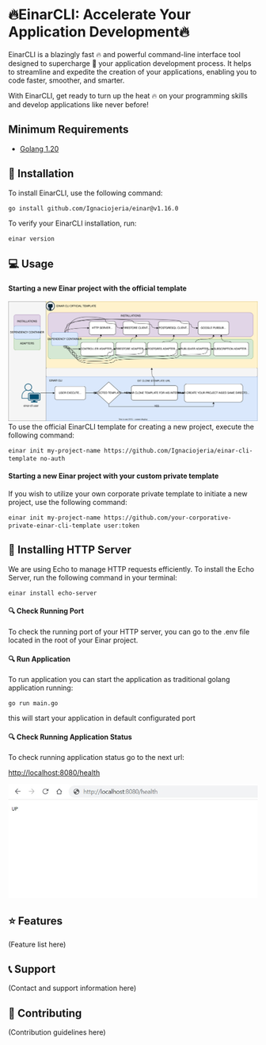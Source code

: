 # :fire:EinarCLI: Accelerate Your Application Development:fire:

EinarCLI is a blazingly fast :fire: and powerful command-line interface tool designed to supercharge :rocket: your application development process. It helps to streamline and expedite the creation of your applications, enabling you to code faster, smoother, and smarter.

With EinarCLI, get ready to turn up the heat :fire: on your programming skills and develop applications like never before!

## Minimum Requirements

- [Golang 1.20](https://golang.org/doc/install)

## 🔧 Installation
To install EinarCLI, use the following command:

    go install github.com/Ignaciojeria/einar@v1.16.0

To verify your EinarCLI installation, run:

    einar version

## :computer: Usage
#### Starting a new Einar project with the official template
![Diagram](ddd_sketching/einar.drawio.svg)
To use the official EinarCLI template for creating a new project, execute the following command:

    einar init my-project-name https://github.com/Ignaciojeria/einar-cli-template no-auth
    
#### Starting a new Einar project with your custom private template
If you wish to utilize your own corporate private template to initiate a new project, use the following command:

    einar init my-project-name https://github.com/your-corporative-private-einar-cli-template user:token

## 🔧 Installing HTTP Server
We are using Echo to manage HTTP requests efficiently. To install the Echo Server, run the following command in your terminal:

    einar install echo-server
    
#### 🔍 Check Running Port 
To check the running port of your HTTP server, you can go to the .env file located in the root of your Einar project.

#### 🔍 Run Application
To run application you can start the application as traditional golang application running:

    go run main.go
this will start your application in default configurated port

#### 🔍 Check Running Application Status
To check running application status go to the next url:

[http://localhost:8080/health](http://localhost:8080/health) 

![Img](ddd_sketching/check_running_application_status.jpeg)

## :star: Features

(Feature list here)

## :telephone_receiver: Support

(Contact and support information here)

## :handshake: Contributing

(Contribution guidelines here)
